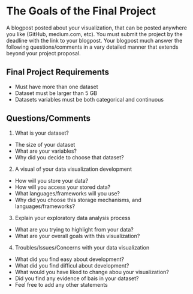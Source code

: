 # The Goals of the Final Project

A blogpost posted about your visualization, that can be posted anywhere you like (GitHub, medium.com, etc). You must submit the project by the deadline with the link to your blogpost. Your blogpost much answer the following questions/comments in a vary detailed manner that extends beyond your project proposal.

## Final Project Requirements

* Must have more than one dataset
* Dataset must be larger than 5 GB
* Datasets variables must be both categorical and continuous

## Questions/Comments

1. What is your dataset?
* The size of your dataset
* What are your variables?
* Why did you decide to choose that dataset?

2. A visual of your data visualization development
* How will you store your data?
* How will you access your stored data?
* What languages/frameworks will you use?
* Why did you choose this storage mechanisms, and languages/frameworks?

3. Explain your exploratory data analysis process
* What are you trying to highlight from your data?
* What are your overall goals with this visualization?

4. Troubles/Issues/Concerns with your data visualization
* What did you find easy about development?
* What did you find difficul about development?
* What would you have liked to change abou your visualization?
* Did you find any evidence of bais in your dataset?
* Feel free to add any other statements
